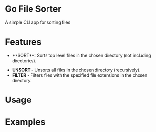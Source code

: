 # Go File Sorter
A simple CLI app for sorting files

# Features
- <p>**SORT**: Sorts top level files in the chosen directory (not including directories).</p>
- **UNSORT** - Unsorts all files in the chosen directory (recursively).
- **FILTER** - Filters files with the specified file extensions in the chosen directory.

# Usage

# Examples
